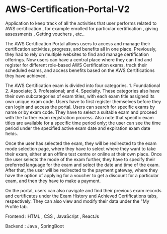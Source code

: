 # AWS-Certification-Portal-V2
Application to keep track of all the activities that user performs related to AWS certification , for example enrolled for particular certification , giving assessments , Getting vouchers , etc..

The AWS Certification Portal allows users to access and manage their certification activities, progress, and benefits all in one place. Previously, they had to rely on multiple websites to find and manage certification offerings. Now users can have a central place where they can find and register for different role-based AWS Certification exams, track their scheduled exams, and access benefits based on the AWS Certifications they have achieved.

The AWS Certification exam is divided into four categories. 1. Foundational 2. Associate; 3. Professional; and 4. Specialty. These categories also have their own subcategories of exam titles, with each exam title assigned its own unique exam code. Users have to first register themselves before they can login and access the portal. Users can search for specific exams by name or by exam code. They have to select a suitable exam and proceed with the further exam registration process. Also note that specific exam titles are available for a specific time period only; the user can see the time period under the specified active exam date and expiration exam date fields.

Once the user has selected the exam, they will be redirected to the exam mode selection page, where they have to select where they want to take their exam, either at an offline test centre or online at their own place. Once the user selects the mode of the exam further, they have to specify their preferred language for the exam and select the date and time of the exam. After that, the user will be redirected to the payment gateway, where they have the option of applying for a voucher to get a discount for a particular exam, and then they have to make a payment.

On the portal, users can also navigate and find their previous exam records and certificates under the Exam History and Achieved Certifications tabs, respectively. They can also view and modify their data under the "My Profile tab.

Frontend : HTML , CSS , JavaScript , ReactJs

Backend : Java , SpringBoot
